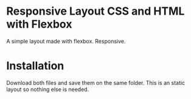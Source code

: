 # Responsive Layout CSS and HTML with Flexbox

A simple layout made with flexbox. Responsive. 

# Installation

Download both files and save them on the same folder. This is an static layout so nothing else is needed.
